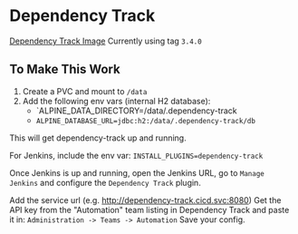 # Dependency Track

[Dependency Track Image](https://hub.docker.com/r/owasp/dependency-track)
Currently using tag `3.4.0`

## To Make This Work

1. Create a PVC and mount to `/data`
2. Add the following env vars (internal H2 database):
    * `ALPINE_DATA_DIRECTORY=/data/.dependency-track
    * `ALPINE_DATABASE_URL=jdbc:h2:/data/.dependency-track/db`

This will get dependency-track up and running.

For Jenkins, include the env var:
`INSTALL_PLUGINS=dependency-track`

Once Jenkins is up and running, open the Jenkins URL, go to `Manage Jenkins` and configure the `Dependency Track` plugin.

Add the service url (e.g. http://dependency-track.cicd.svc:8080)
Get the API key from the "Automation" team listing in Dependency Track and paste it in: `Administration -> Teams -> Automation`
Save your config.